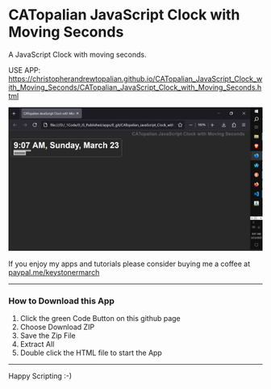 # CATopalian JavaScript Clock with Moving Seconds
A JavaScript Clock with moving seconds.  

USE APP: https://christopherandrewtopalian.github.io/CATopalian_JavaScript_Clock_with_Moving_Seconds/CATopalian_JavaScript_Clock_with_Moving_Seconds.html  

![screenshot_001](src/media/textures/screenshots/001.JPG)  

If you enjoy my apps and tutorials please consider buying me a coffee at [paypal.me/keystonermarch](https://www.paypal.com/paypalme/keystonermarch)  

---

### How to Download this App
1. Click the green Code Button on this github page
2. Choose Download ZIP
3. Save the Zip File
4. Extract All
5. Double click the HTML file to start the App

---

Happy Scripting :-)